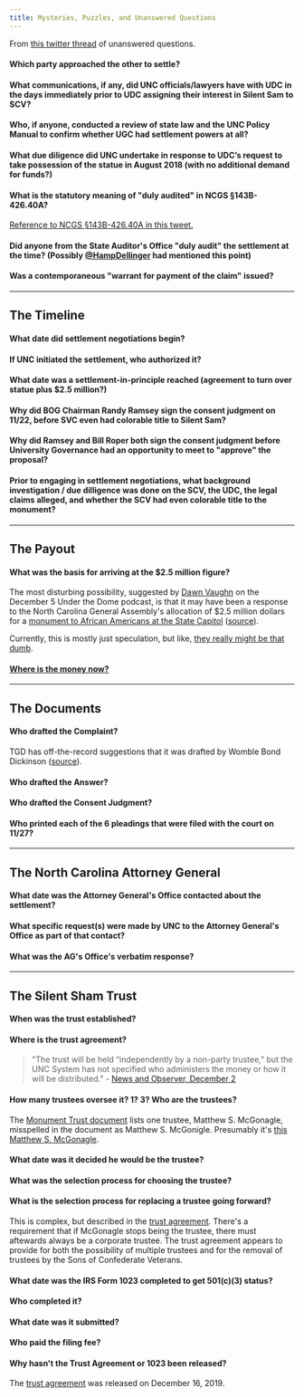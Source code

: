 ```yaml
---
title: Mysteries, Puzzles, and Unanswered Questions
---
```



From [this twitter thread](https://twitter.com/greg_doucette/status/1205912732882677760) of unanswered questions. 

#### Which party approached the other to settle?

#### What communications, if any, did UNC officials/lawyers have with UDC in the days immediately prior to UDC assigning their interest in Silent Sam to SCV?

#### Who, if anyone, conducted a review of state law and the UNC Policy Manual to confirm whether UGC had settlement powers at all?

#### What due diligence did UNC undertake in response to UDC’s request to take possession of the statue in August 2018 (with no additional demand for funds?)

#### What is the statutory meaning of "duly audited" in NCGS §143B-426.40A?

[Reference to NCGS §143B-426.40A in this tweet.](https://twitter.com/greg_doucette/status/1205912732882677760)

#### Did anyone from the State Auditor's Office "duly audit" the settlement at the time? (Possibly [@HampDellinger](https://twitter.com/HampDellinger) had mentioned this point)

#### Was a contemporaneous "warrant for payment of the claim" issued?

------

## The Timeline

#### What date did settlement negotiations begin?

#### If UNC initiated the settlement, who authorized it?

#### What date was a settlement-in-principle reached (agreement to turn over statue plus $2.5 million?)

#### Why did BOG Chairman Randy Ramsey sign the consent judgment on 11/22, before SVC even had colorable title to Silent Sam?

#### Why did Ramsey and Bill Roper both sign the consent judgment before University Governance had an opportunity to meet to "approve" the proposal?

#### Prior to engaging in settlement negotiations, what background investigation / due dilligence was done on the SCV, the UDC, the legal claims alleged, and whether the SCV had even colorable title to the monument?

------

## The Payout

#### What was the basis for arriving at the $2.5 million figure?

The most disturbing possibility, suggested by
[Dawn Vaughn](https://twitter.com/dawnbvaughan) on the
December 5 Under the Dome podcast, is that it may have been a response
to the North Carolina General Assembly's allocation of $2.5 million
dollars for a
[monument to African Americans at the State Capitol](https://www.newsobserver.com/news/politics-government/article232254627.html)
([source](https://twitter.com/greg_doucette/status/1204216287917944832)).

Currently, this is mostly just speculation, but like,
[they really might be that dumb](https://twitter.com/greg_doucette/status/1204433603943383040).

#### [Where is the money now?](https://twitter.com/simAlity/status/1206241209938784256)

------

## The Documents

#### Who drafted the Complaint?

TGD has off-the-record suggestions that it was drafted by Womble Bond Dickinson ([source](https://twitter.com/greg_doucette/status/1205537823593508864)).

#### Who drafted the Answer?

#### Who drafted the Consent Judgment?

#### Who printed each of the 6 pleadings that were filed with the court on 11/27?

------

## The North Carolina Attorney General

#### What date was the Attorney General's Office contacted about the settlement?

#### What specific request(s) were made by UNC to the Attorney General's Office as part of that contact?

#### What was the AG's Office's verbatim response?

------

## The Silent Sham Trust

#### When was the trust established?

#### Where is the trust agreement?

> "The trust will be held “independently by a non-party trustee,” but the UNC System has not specified who administers the money or how it will be distributed." - [News and Observer, December 2](https://www.newsobserver.com/news/local/education/article237966919.html)

#### How many trustees oversee it? 1? 3? Who are the trustees?

The [Monument Trust document](https://www.dropbox.com/sh/o81ophwajgm1z53/AABU84LJd3snGIpK5COeWE14a?dl=0&preview=Document+U_Monument+Trust+Document.pdf) lists one trustee, Matthew S. McGonagle, misspelled in the document as Matthew S. McGonigle. Presumably it's [this Matthew S. McGonagle](https://narronwenzel.com/matthew-s-mcgonagle/).

#### What date was it decided he would be the trustee?

#### What was the selection process for choosing the trustee?

#### What is the selection process for replacing a trustee going forward?

This is complex, but described in the [trust agreement](https://www.dropbox.com/sh/o81ophwajgm1z53/AABU84LJd3snGIpK5COeWE14a?dl=0&preview=Document+U_Monument+Trust+Document.pdf). There's a requirement that if McGonagle stops being the trustee, there must aftewards always be a corporate trustee. The trust agreement appears to provide for both the possibility of multiple trustees and for the removal of trustees by the Sons of Confederate Veterans.

#### What date was the IRS Form 1023 completed to get 501(c)(3) status?

#### Who completed it?

#### What date was it submitted?

#### Who paid the filing fee?

#### Why hasn't the Trust Agreement or 1023 been released?

The [trust agreement](https://www.dropbox.com/sh/o81ophwajgm1z53/AABU84LJd3snGIpK5COeWE14a?dl=0&preview=Document+U_Monument+Trust+Document.pdf) was released on December 16, 2019.
